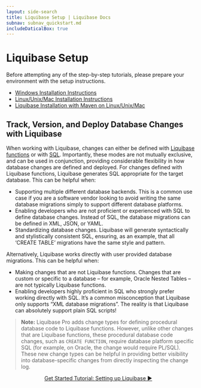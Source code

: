 ```yaml
---
layout: side-search
title: Liquibase Setup | Liquibase Docs
subnav: subnav_quickstart.md
includeDaticalBox: true
---
```


# Liquibase Setup
Before attempting any of the step-by-step tutorials, please prepare your environment with the setup instructions.
- [Windows Installation Instructions](/documentation/installation-windows.html)
- [Linux/Unix/Mac Installation Instructions](/documentation/installation-linux-unix-mac.html)
- [Liquibase Installation with Maven on Linux/Unix/Mac](/documentation/installation-linux-unix-mac-with-maven.html)

## Track, Version, and Deploy Database Changes with Liquibase

When working with Liquibase, changes can either be defined with [Liquibase functions](/get-started/quickstart_lb.html) or 
with [SQL](/get-started/quickstart_sql.html). Importantly, these modes are not mutually exclusive, and can be used in conjunction, 
providing considerable flexibility in how database changes are defined and deployed. For changes defined with Liquibase functions, Liquibase 
generates SQL appropriate for the target database. This can be helpful when:
- Supporting multiple different database backends. This is a common use case if you are a software vendor looking to avoid writing the same database migrations simply to support different database platforms.
- Enabling developers who are not proficient or experienced with SQL to define database changes. Instead of SQL, the database migrations can be defined in XML, JSON, or YAML.
- Standardizing database changes. Liquibase will generate syntactically and stylistically consistent SQL, ensuring, as an example, that all ‘CREATE TABLE’ migrations have the same style and pattern.

Alternatively, Liquibase works directly with user provided database migrations. This can be helpful when:
- Making changes that are not Liquibase functions. Changes that are custom or specific to a database – for example, Oracle Nested Tables – are not typically Liquibase functions.
- Enabling developers highly proficient in SQL who strongly prefer working directly with SQL. It’s a common misconception that Liquibase only supports “XML database migrations”. The 
  reality is that Liquibase can absolutely support plain SQL scripts!

> **Note:** Liquibase Pro adds change types for defining procedural database code to Liquibase functions. However, unlike other changes that are Liquibase functions, 
these procedural database code changes, such as `CREATE FUNCTION`, require database platform specific SQL (for example, on Oracle, the change would require PL/SQL). 
These new change types can be helpful in providing better visibility into database-specific changes from directly inspecting the change log.

<div class="cta-container" style="margin-left: auto; margin-right: auto; width: 300px; height: 50px">
<div class="cta cta--block"><a href="/get-started/lb-setup-tutorial.html">Get Started Tutorial: Setting up Liquibase ►</a></div></div>
